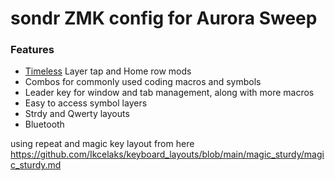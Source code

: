 # sondr ZMK config for Aurora Sweep

### Features

- [Timeless](https://github.com/urob/zmk-config?tab=readme-ov-file#timeless-homerow-mods) Layer tap and Home row mods
- Combos for commonly used coding macros and symbols
- Leader key for window and tab management, along with more macros
- Easy to access symbol layers
- Strdy and Qwerty layouts
- Bluetooth

using repeat and magic key layout from here https://github.com/Ikcelaks/keyboard_layouts/blob/main/magic_sturdy/magic_sturdy.md
